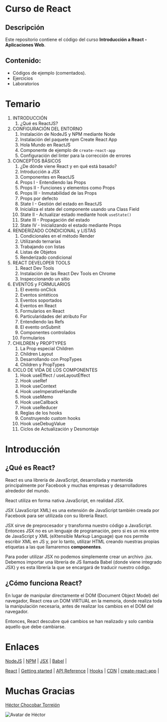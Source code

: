 # Curso de React

## Descripción

Este repositorio contiene el código del curso **Introducción a React - Aplicaciones Web**.

## Contenido:

- Códigos de ejemplo (comentados). 
- Ejercicios
- Laboratorios

# Temario

1.  INTRODUCCIÓN
    1. ¿Qué es ReactJS?
2.  CONFIGURACIÓN DEL ENTORNO
    1. Instalación de NodeJS y NPM mediante Node
    2. Instalación del paquete npm Create React App
    3. Hola Mundo en ReactJS
    4. Componente de ejemplo de `create-react-app`
    5. Configuración del linter para la corrección de errores
3.  CONCEPTOS BÁSICOS
    1. ¿De dónde viene React y en qué está basado?
    2. Introducción a JSX
    3. Componentes en ReactJS
    4. Props I - Entendiendo las Props
    5. Props II - Funciones y elementos como Props
    6. Props III - Inmutabilidad de las Props
    7. Props por defecto
    8. State I - Gestión del estado en ReactJS
    9. Inicializa el state del componente usando una Class Field
    10. State II - Actualizar estado mediante hook `useState()`
    11. State III - Propagación del estado
    12. State IV - Inicializando el estado mediante Props
4.  RENDERIZADO CONDICIONAL y LISTAS
    1. Condicionales en el método Render
    2. Utilizando ternarias
    3. Trabajando con listas
    4. Listas de Objetos
    5. Renderizado condicional
5.  REACT DEVELOPER TOOLS
    1. React Dev Tools
    2. Instalación de las React Dev Tools en Chrome
    3. Inspeccionando un sitio
6.  EVENTOS y FORMULARIOS
    1. El evento onClick
    2. Eventos sintéticos
    3. Eventos soportados
    4. Eventos en React
    5. Formularios en React
    6. Particularidades del atributo For
    7. Entendiendo las Refs
    8. El evento onSubmit
    9. Componentes controlados
    10. Formularios
7.  CHILDREN y PROPTYPES
    1. La Prop especial Children
    2. Children Layout
    3. Desarrollando con PropTypes
    4. Children y PropTypes
8.  CICLO DE VIDA DE LOS COMPONENTES
    1. Hook useEffect / useLayoutEffect
    2. Hook useRef
    3. Hook useContext
    4. Hook useImperativeHandle
    5. Hook useMemo
    6. Hook useCallback
    7. Hook useReducer
    8. Reglas de los hooks
    9. Construyendo custom hooks
    10. Hook useDebugValue
    11. Ciclos de Actualización y Desmontaje

# Introducción

## ¿Qué es React?

React es una librería de JavaScript, desarrollada y mantenida principalmente por Facebook y muchas empresas y desarrolladores alrededor del mundo.

React utiliza en forma nativa JavaScript, en realidad JSX.

JSX (JavaScript XML) es una extensión de JavaScript también creada por Facebook para ser utilizada con su librería React.

JSX sirve de preprocesador y transforma nuestro código a JavaScript. Entonces JSX no es un lenguaje de programación, pero si es un mix entre de JavaScript y XML (eXtensible Markup Language) que nos permite escribir XML en JS y, por lo tanto, utilizar HTML creando nuestras propias etiquetas a las que llamaremos **componentes**.

Para poder utilizar JSX no podemos simplemente crear un archivo .jsx. Debemos importar una librería de JS llamada Babel (donde viene integrado JSX) y es esta librería la que se encargará de traducir nuestro código.

## ¿Cómo funciona React?

En lugar de manipular directamente el DOM (Document Object Model) del navegador, React crea un DOM VIRTUAL en la memoria, donde realiza toda la manipulación necesaria, antes de realizar los cambios en el DOM del navegador.
 
Entonces, React descubre qué cambios se han realizado y solo cambia aquello que debe cambiarse.

# Enlaces

[NodeJS](https://nodejs.org/) | 
[NPM](https://docs.npmjs.com/) |
[JSX](https://es.reactjs.org/docs/introducing-jsx.html) |
[Babel](https://babeljs.io/) | 

[React](https://es.reactjs.org/) |
[Getting started](https://es.reactjs.org/docs/getting-started.html) |
[API Reference](https://es.reactjs.org/docs/react-api.html) |
[Hooks](https://es.reactjs.org/docs/hooks-intro.html) | 
[CDN](https://es.reactjs.org/docs/cdn-links.html) |
[create-react-app](https://es.reactjs.org/docs/create-a-new-react-app.html#create-react-app) |


# Muchas Gracias

[Héctor Chocobar Torrejón](http://chocobar.net)

![Avatar de Héctor](https://en.gravatar.com/userimage/146115819/41a333edd75fea5257a0a684c76cf977.png)